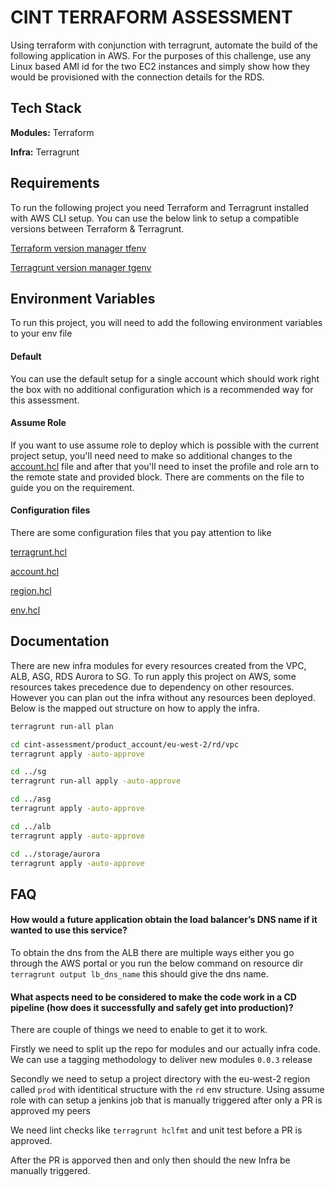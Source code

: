 
# CINT TERRAFORM ASSESSMENT

Using terraform with conjunction with terragrunt, automate the build of the following application in AWS. For the purposes of this
challenge, use any Linux based AMI id for the two EC2 instances and simply show how they would
be provisioned with the connection details for the RDS.

## Tech Stack

**Modules:** Terraform

**Infra:** Terragrunt

## Requirements

To run the following project you need Terraform and Terragrunt installed with AWS CLI setup. You can use the below link to setup a compatible versions between Terraform & Terragrunt.

[Terraform version manager tfenv](https://github.com/tfutils/tfenv)

[Terragrunt version manager tgenv](https://github.com/cunymatthieu/tgenv)

## Environment Variables

To run this project, you will need to add the following environment variables to your env file

#### Default

You can use the default setup for a single account which should work right the box with no additional configuration which is a recommended way for this assessment.

#### Assume Role

If you want to use assume role to deploy which is possible with the current project setup,
you'll need need to make so additional changes to the [account.hcl](https://github.com/Oshianor/cint-assessment/blob/main/product_account/account.hcl) file
 and after that you'll need to inset the profile and role arn to the remote state and provided block.
There are comments on the file to guide you on the requirement.

#### Configuration files

There are some configuration files that you pay attention to like

[terragrunt.hcl](https://github.com/Oshianor/cint-assessment/blob/main/terragrunt.hcl)

[account.hcl](https://github.com/Oshianor/cint-assessment/blob/main/product_account/account.hcl)

[region.hcl](https://github.com/Oshianor/cint-assessment/blob/main/product_account/eu-west-2/region.hcl)

[env.hcl](https://github.com/Oshianor/cint-assessment/blob/main/product_account/eu-west-2/rd/env.hcl)

## Documentation

There are new infra modules for every resources created from the VPC, ALB, ASG, RDS Aurora to SG.
 To run apply this project on AWS, some resources takes precedence due to dependency on other resources.
 However you can plan out the infra without any resources been deployed.
Below is the mapped out structure on how to apply the infra.

```bash
terragrunt run-all plan

cd cint-assessment/product_account/eu-west-2/rd/vpc
terragrunt apply -auto-approve

cd ../sg
terragrunt run-all apply -auto-approve

cd ../asg
terragrunt apply -auto-approve

cd ../alb
terragrunt apply -auto-approve

cd ../storage/aurora
terragrunt apply -auto-approve

```

## FAQ

#### How would a future application obtain the load balancer’s DNS name if it wanted to use this service?

To obtain the dns from the ALB there are multiple ways either you go through the AWS portal or you run the below command on resource dir `terragrunt output lb_dns_name`
this should give the dns name.

#### What aspects need to be considered to make the code work in a CD pipeline (how does it successfully and safely get into production)?

There are couple of things we need to enable to get it to work.

Firstly we need to split up the repo for modules and our actually infra code. We can use a tagging methodology to deliver new modules `0.0.3` release

Secondly we need to setup a project directory with the eu-west-2 region called `prod` with identitical structure with the `rd` env structure.
Using assume role with can setup a jenkins job that is manually triggered after only a PR is approved my peers

We need lint checks like `terragrunt hclfmt` and unit test before a PR is approved.

After the PR is apporved then and only then should the new Infra be manually triggered.

